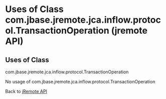 # Uses of Class com.jbase.jremote.jca.inflow.protocol.TransactionOperation (jremote API)

<PageHeader />

## Uses of Class

com.jbase.jremote.jca.inflow.protocol.TransactionOperation

No usage of com.jbase.jremote.jca.inflow.protocol.TransactionOperation

Back to [jRemote API](./../../README.md)
  
<PageFooter />

